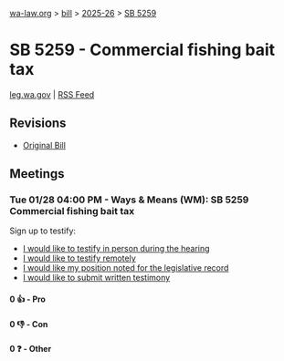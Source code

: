 [wa-law.org](/) > [bill](/bill/) > [2025-26](/bill/2025-26/) > [SB 5259](/bill/2025-26/sb/5259/)

# SB 5259 - Commercial fishing bait tax
[leg.wa.gov](https://app.leg.wa.gov/billsummary?BillNumber=5259&Year=2025&Initiative=false) | [RSS Feed](./rss.xml)

## Revisions
* [Original Bill](1/)

## Meetings
### Tue 01/28 04:00 PM - Ways & Means (WM): SB 5259 Commercial fishing bait tax
Sign up to testify:
* [I would like to testify in person during the hearing](https://app.leg.wa.gov/csi/Testifier/Add?chamber=House&mId=32547&aId=162064&caId=25042&tId=1)
* [I would like to testify remotely](https://app.leg.wa.gov/csi/Testifier/Add?chamber=House&mId=32547&aId=162064&caId=25042&tId=2)
* [I would like my position noted for the legislative record](https://app.leg.wa.gov/csi/Testifier/Add?chamber=House&mId=32547&aId=162064&caId=25042&tId=3)
* [I would like to submit written testimony](https://app.leg.wa.gov/csi/Testifier/Add?chamber=House&mId=32547&aId=162064&caId=25042&tId=4)

#### 0 👍 - Pro

#### 0 👎 - Con

#### 0 ❓ - Other

